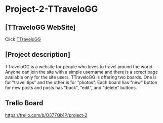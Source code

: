 # Project-2-TTraveloGG

## [TTraveloGG WebSite]

Click <a href=https://thawing-mesa-70262.herokuapp.com/>TTraveloGG</a>


## [Project description]

TTraveloGG is a website for people who loves to travel around the world. Anyone can join the site with a simple username and there is a screct page available only for the site users. TTraveloGG is offering two boards. One is for "travel tips" and the other is for "photos". Each board has "new" button for new posts and posts has "back", "edit", and "delete" buttons.

## Trello Board
https://trello.com/b/O377Qb1P/project-2

